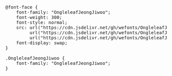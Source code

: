 <pre>
@font-face {
    font-family: "OngleleafJeongJiwoo";
    font-weight: 300;
    font-style: normal;
    src: url("https://cdn.jsdelivr.net/gh/wefonts/OngleleafJeongJiwoo/OngleleafJeongJiwoo.woff2") format("woff2"),
         url("https://cdn.jsdelivr.net/gh/wefonts/OngleleafJeongJiwoo/OngleleafJeongJiwoo.woff") format("woff"),
         url("https://cdn.jsdelivr.net/gh/wefonts/OngleleafJeongJiwoo/OngleleafJeongJiwoo.ttf") format("truetype");
    font-display: swap;
}

.OngleleafJeongJiwoo {
    font-family: "OngleleafJeongJiwoo";
}
  
</pre>
